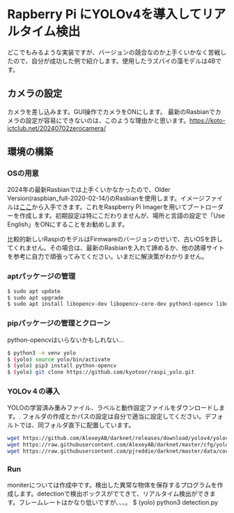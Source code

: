 # Rapberry Pi にYOLOv4を導入してリアルタイム検出
どこでもみるような実装ですが、バージョンの競合なのか上手くいかなく苦戦したので、自分が成功した例で紹介します。使用したラズパイの藻モデルは4Bです。

## カメラの設定
カメラを差し込みます。GUI操作でカメラをONにします。
最新のRasbianでカメラの設定が容易にできないのは、このような理由かと思います。https://koto-ictclub.net/20240702zerocamera/

## 環境の構築
### OSの用意
2024年の最新Rasbianでは上手くいかなかったので、Older Version(raspbian_full-2020-02-14/)のRasbianを使用します。イメージファイルは[ここ](https://downloads.raspberrypi.org/raspbian_full/images/)から入手できます。これをRaspberry Pi Imagerを用いてブートローダーを作成します。初期設定は特にこだわりませんが、場所と言語の設定で「Use English」をONにすることをお勧めします。

比較的新しいRaspiのモデルはFirmwareのバージョンのせいで、古いOSを許してくれません。その場合は、最新のRasbianを入れて諦めるか、他の誘導サイトを参考に自力で頑張ってみてください。いまだに解決策がわかりません。

### aptパッケージの管理
```bash
$ sudo apt update
$ sudo apt upgrade
$ sudo apt install libopencv-dev libopencv-core-dev python3-opencv libopencv-contrib-dev opencv-data
```

### pipパッケージの管理とクローン
python-opencvはいらないかもしれない...
```bash
$ python3 -m venv yolo
$ (yolo) source yolo/bin/activate
$ (yolo) pip3 install python-opencv
$ (yolo) git clone https://github.com/kyotoor/raspi_yolo.git
```

### YOLOv４の導入 
YOLOの学習済み重みファイル、ラベルと動作設定ファイルをダウンロードします。. フォルダの作成とかパスの設定は自分で適当に設定してください。デフォルトでは、同フォルダ直下に配置しています。
```bash
wget https://github.com/AlexeyAB/darknet/releases/download/yolov4/yolov4-tiny.weights
wget https://raw.githubusercontent.com/AlexeyAB/darknet/master/cfg/yolov4-tiny.cfg
wget https://raw.githubusercontent.com/pjreddie/darknet/master/data/coco.names
```

### Run
moniterについては作成中です。検出した異常な物体を保存するプログラムを作成します。detectionで検出ボックスがでてきて、リアルタイム検出ができます。フレームレートはかなり低いですが、、、。
$ (yolo) python3 detection.py





